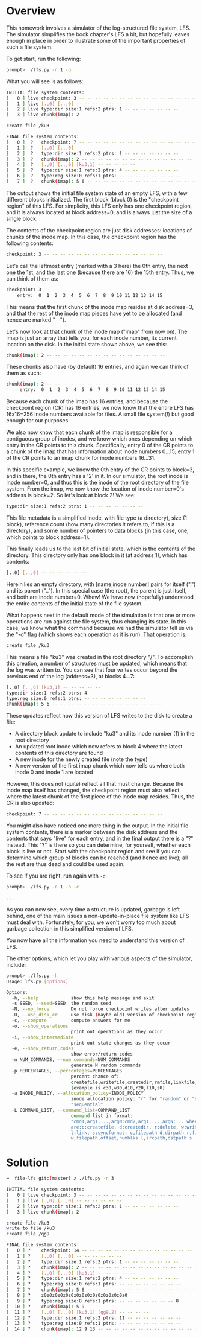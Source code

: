 
# Overview

This homework involves a simulator of the log-structured file system, LFS. 
The simulator simplifies the book chapter's LFS a bit, but hopefully leaves
enough in place in order to illustrate some of the important properties of
such a file system.

To get start, run the following:

```sh
prompt> ./lfs.py -n 1 -o
```

What you will see is as follows:

```sh
INITIAL file system contents:
[   0 ] live checkpoint: 3 -- -- -- -- -- -- -- -- -- -- -- -- -- -- --
[   1 ] live [.,0] [..,0] -- -- -- -- -- --
[   2 ] live type:dir size:1 refs:2 ptrs: 1 -- -- -- -- -- -- --
[   3 ] live chunk(imap): 2 -- -- -- -- -- -- -- -- -- -- -- -- -- -- --

create file /ku3

FINAL file system contents:
[   0 ]  ?   checkpoint: 7 -- -- -- -- -- -- -- -- -- -- -- -- -- -- --
[   1 ]  ?   [.,0] [..,0] -- -- -- -- -- --
[   2 ]  ?   type:dir size:1 refs:2 ptrs: 1 -- -- -- -- -- -- --
[   3 ]  ?   chunk(imap): 2 -- -- -- -- -- -- -- -- -- -- -- -- -- -- --
[   4 ]  ?   [.,0] [..,0] [ku3,1] -- -- -- -- --
[   5 ]  ?   type:dir size:1 refs:2 ptrs: 4 -- -- -- -- -- -- --
[   6 ]  ?   type:reg size:0 refs:1 ptrs: -- -- -- -- -- -- -- --
[   7 ]  ?   chunk(imap): 5 6 -- -- -- -- -- -- -- -- -- -- -- -- -- --
```

The output shows the initial file system state of an empty LFS, with a few
different blocks initialized. The first block (block 0) is the "checkpoint
region" of this LFS. For simplicity, this LFS only has one checkpoint region,
and it is always located at block address=0, and is always just the size
of a single block.

The contents of the checkpoint region are just disk addresses: locations
of chunks of the inode map. In this case, the checkpoint region has the
following contents:

```sh
checkpoint: 3 -- -- -- -- -- -- -- -- -- -- -- -- -- -- --
```

Let's call the leftmost entry (marked with a 3 here) the 0th entry,
the next one the 1st, and the last one (because there are 16) the
15th entry. Thus, we can think of them as:

```sh
checkpoint: 3 -- -- -- -- -- -- -- -- -- -- -- -- -- -- --
    entry:  0  1  2  3  4  5  6  7  8  9 10 11 12 13 14 15
```

This means that the first chunk of the inode map resides at disk address=3,
and that the rest of the inode map pieces have yet to be allocated (and 
hence are marked "--").

Let's now look at that chunk of the inode map ("imap" from now on). The
imap is just an array that tells you, for each inode number, its current
location on the disk. In the initial state shown above, we see this:

```sh
chunk(imap): 2 -- -- -- -- -- -- -- -- -- -- -- -- -- -- --
```

These chunks also have (by default) 16 entries, and again we can think of
them as such:

```sh
chunk(imap): 2 -- -- -- -- -- -- -- -- -- -- -- -- -- -- --
     entry:  0  1  2  3  4  5  6  7  8  9 10 11 12 13 14 15
```

Because each chunk of the imap has 16 entries, and because the checkpoint
region (CR) has 16 entries, we now know that the entire LFS has 16x16=256
inode numbers available for files. A small file system(!) but good enough
for our purposes.

We also now know that each chunk of the imap is responsible for a contiguous
group of inodes, and we know which ones depending on which entry in the CR
points to this chunk. Specifically, entry 0 of the CR points to a chunk of
the imap that has information about inode numbers 0...15; entry 1 of the CR
points to an imap chunk for inode numbers 16...31. 

In this specific example, we know the 0th entry of the CR points to block=3,
and in there, the 0th entry has a '2' in it. In our simulator, the root inode
is inode number=0, and thus this is the inode of the root directory of the 
file system. From the imap, we now know the location of inode number=0's
address is block=2. So let's look at block 2! We see: 

```sh
type:dir size:1 refs:2 ptrs: 1 -- -- -- -- -- -- --
```

This file metadata is a simplified inode, with file type (a directory), size
(1 block), reference count (how many directories it refers to, if this is a
directory), and some number of pointers to data blocks (in this case, one,
which points to block address=1). 

This finally leads us to the last bit of initial state, which is the contents 
of the directory. This directory only has one block in it (at address 1),
which has contents:

```sh
[.,0] [..,0] -- -- -- -- -- --
```

Herein lies an empty directory, with [name,inode number] pairs for itself
(".") and its parent (".."). In this special case (the root), the parent is
just itself, and both are inode number=0. Whew! We have now (hopefully)
understood the entire contents of the initial state of the file system.

What happens next in the default mode of the simulation is that one or more
operations are run against the file system, thus changing its state. In this
case, we know what the command because we had the simulator tell us via the 
"-o" flag (which shows each operation as it is run). That operation is:

```sh
create file /ku3
```

This means a file "ku3" was created in the root directory "/". To accomplish
this creation, a number of structures must be updated, which means that the
log was written to. You can see that four writes occur beyond the previous end
of the log (address=3), at blocks 4...7:

```sh
[.,0] [..,0] [ku3,1] -- -- -- -- --
type:dir size:1 refs:2 ptrs: 4 -- -- -- -- -- -- --
type:reg size:0 refs:1 ptrs: -- -- -- -- -- -- -- --
chunk(imap): 5 6 -- -- -- -- -- -- -- -- -- -- -- -- -- --
```

These updates reflect how this version of LFS writes to the disk to create a
file: 
- A directory block update to include "ku3" and its inode number (1) in the root directory
- An updated root inode which now refers to block 4 where the latest contents of this directory are found
- A new inode for the newly created file (note the type) 
- A new version of the first imap chunk which now tells us where both inode 0 and inode 1 are located

However, this does not (quite) reflect all that must change. Because the inode
map itself has changed, the checkpoint region must also reflect where the
latest chunk of the first piece of the inode map resides. Thus, the CR is also
updated: 

```sh
checkpoint: 7 -- -- -- -- -- -- -- -- -- -- -- -- -- -- --
```

You might also have noticed one more thing in the output. In the initial file
system contents, there is a marker between the disk address and the contents
that says "live" for each entry, and in the final output there is a "?"
instead. This "?" is there so you can determine, for yourself, whether each
block is live or not. Start with the checkpoint region and see if you can
determine which group of blocks can be reached (and hence are live); all the
rest are thus dead and could be used again. 

To see if you are right, run again with `-c`:

```sh
prompt> ./lfs.py -n 1 -o -c

...
```

As you can now see, every time a structure is updated, garbage is left behind,
one of the main issues a non-update-in-place file system like LFS must deal
with. Fortunately, for you, we won't worry too much about garbage collection
in this simplified version of LFS.

You now have all the information you need to understand this version of LFS.

The other options, which let you play with various aspects of the simulator, include: 

```sh
prompt> ./lfs.py -h
Usage: lfs.py [options]

Options:
  -h, --help            show this help message and exit
  -s SEED, --seed=SEED  the random seed
  -N, --no_force        Do not force checkpoint writes after updates
  -D, --use_disk_cr     use disk (maybe old) version of checkpoint region
  -c, --compute         compute answers for me
  -o, --show_operations
                        print out operations as they occur
  -i, --show_intermediate
                        print out state changes as they occur
  -e, --show_return_codes
                        show error/return codes
  -n NUM_COMMANDS, --num_commands=NUM_COMMANDS
                        generate N random commands
  -p PERCENTAGES, --percentages=PERCENTAGES
                        percent chance of:
                        createfile,writefile,createdir,rmfile,linkfile,sync
                        (example is c30,w30,d10,r20,l10,s0)
  -a INODE_POLICY, --allocation_policy=INODE_POLICY
                        inode allocation policy: "r" for "random" or "s" for
                        "sequential"
  -L COMMAND_LIST, --command_list=COMMAND_LIST
                        command list in format:
                        "cmd1,arg1,...,argN:cmd2,arg1,...,argN:... where cmds
                        are:c:createfile, d:createdir, r:delete, w:write,
                        l:link, s:syncformat: c,filepath d,dirpath r,filepath
                        w,filepath,offset,numblks l,srcpath,dstpath s
```

# Solution
```sh
➜  file-lfs git:(master) ✗ ./lfs.py -n 3

INITIAL file system contents:
[   0 ] live checkpoint: 3 -- -- -- -- -- -- -- -- -- -- -- -- -- -- -- 
[   1 ] live [.,0] [..,0] -- -- -- -- -- -- 
[   2 ] live type:dir size:1 refs:2 ptrs: 1 -- -- -- -- -- -- -- 
[   3 ] live chunk(imap): 2 -- -- -- -- -- -- -- -- -- -- -- -- -- -- -- 

create file /ku3
write to file /ku3
create file /qg9

FINAL file system contents:
[   0 ] ?    checkpoint: 14 -- -- -- -- -- -- -- -- -- -- -- -- -- -- -- 
[   1 ] ?    [.,0] [..,0] -- -- -- -- -- -- 
[   2 ] ?    type:dir size:1 refs:2 ptrs: 1 -- -- -- -- -- -- -- 
[   3 ] ?    chunk(imap): 2 -- -- -- -- -- -- -- -- -- -- -- -- -- -- -- 
[   4 ] ?    [.,0] [..,0] [ku3,1] -- -- -- -- -- 
[   5 ] ?    type:dir size:1 refs:2 ptrs: 4 -- -- -- -- -- -- -- 
[   6 ] ?    type:reg size:0 refs:1 ptrs: -- -- -- -- -- -- -- -- 
[   7 ] ?    chunk(imap): 5 6 -- -- -- -- -- -- -- -- -- -- -- -- -- -- 
[   8 ] ?    z0z0z0z0z0z0z0z0z0z0z0z0z0z0z0z0
[   9 ] ?    type:reg size:8 refs:1 ptrs: -- -- -- -- -- -- -- 8 
[  10 ] ?    chunk(imap): 5 9 -- -- -- -- -- -- -- -- -- -- -- -- -- -- 
[  11 ] ?    [.,0] [..,0] [ku3,1] [qg9,2] -- -- -- -- 
[  12 ] ?    type:dir size:1 refs:2 ptrs: 11 -- -- -- -- -- -- -- 
[  13 ] ?    type:reg size:0 refs:1 ptrs: -- -- -- -- -- -- -- -- 
[  14 ] ?    chunk(imap): 12 9 13 -- -- -- -- -- -- -- -- -- -- -- -- -- 
```
